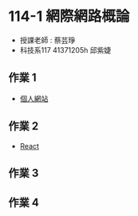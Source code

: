 # 114-1 網際網路概論
- 授課老師 : 蔡芸琤
- 科技系117 41371205h 邱紫婕

## 作業 1
- [個人網站](https://amy-chiou-hub.github.io/amy/)

## 作業 2
- [React](http://localhost:8081/)
## 作業 3

## 作業 4
